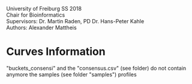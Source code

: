 University of Freiburg SS 2018 <br/>
Chair for Bioinformatics <br/>
Supervisors: Dr. Martin Raden, PD Dr. Hans-Peter Kahle <br/>
Authors: Alexander Mattheis <br/>

# Curves Information
"buckets_consensi" and the "consensus.csv" (see folder)
do not contain anymore the samples (see folder "samples") profiles
